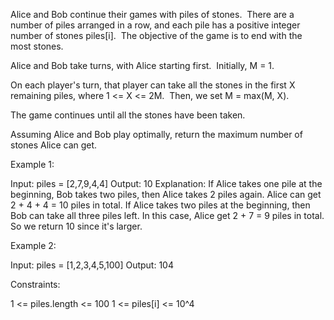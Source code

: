 Alice and Bob continue their games with piles of stones.  There are a number
of piles arranged in a row, and each pile has a positive integer number of
stones piles[i].  The objective of the game is to end with the most stones. 

Alice and Bob take turns, with Alice starting first.  Initially, M = 1.

On each player's turn, that player can take all the stones in the first X
remaining piles, where 1 <= X <= 2M.  Then, we set M = max(M, X).

The game continues until all the stones have been taken.

Assuming Alice and Bob play optimally, return the maximum number of stones
Alice can get.


Example 1:


Input: piles = [2,7,9,4,4]
Output: 10
Explanation:  If Alice takes one pile at the beginning, Bob takes two piles,
then Alice takes 2 piles again. Alice can get 2 + 4 + 4 = 10 piles in total.
If Alice takes two piles at the beginning, then Bob can take all three piles
left. In this case, Alice get 2 + 7 = 9 piles in total. So we return 10 since
it's larger. 


Example 2:


Input: piles = [1,2,3,4,5,100]
Output: 104



Constraints:


1 <= piles.length <= 100
1 <= piles[i] <= 10^4




